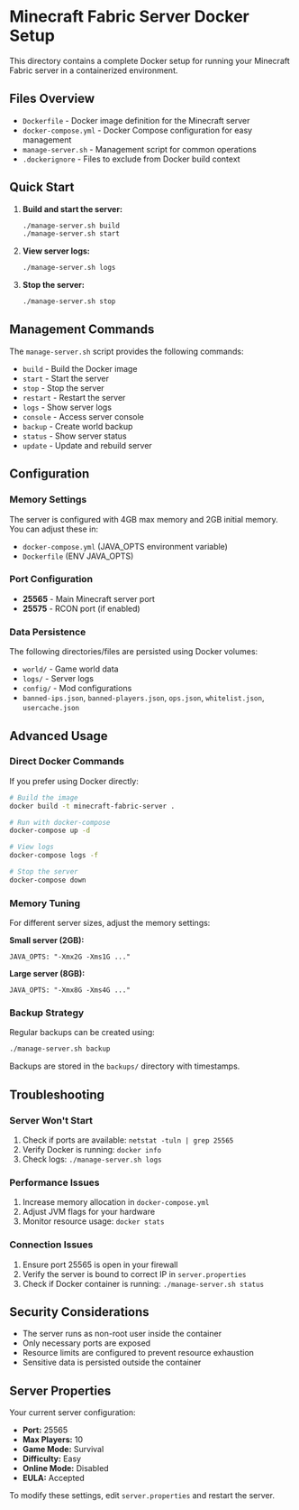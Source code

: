 # Minecraft Fabric Server Docker Setup

This directory contains a complete Docker setup for running your Minecraft Fabric server in a containerized environment.

## Files Overview

- `Dockerfile` - Docker image definition for the Minecraft server
- `docker-compose.yml` - Docker Compose configuration for easy management
- `manage-server.sh` - Management script for common operations
- `.dockerignore` - Files to exclude from Docker build context

## Quick Start

1. **Build and start the server:**
   ```bash
   ./manage-server.sh build
   ./manage-server.sh start
   ```

2. **View server logs:**
   ```bash
   ./manage-server.sh logs
   ```

3. **Stop the server:**
   ```bash
   ./manage-server.sh stop
   ```

## Management Commands

The `manage-server.sh` script provides the following commands:

- `build` - Build the Docker image
- `start` - Start the server
- `stop` - Stop the server
- `restart` - Restart the server
- `logs` - Show server logs
- `console` - Access server console
- `backup` - Create world backup
- `status` - Show server status
- `update` - Update and rebuild server

## Configuration

### Memory Settings

The server is configured with 4GB max memory and 2GB initial memory. You can adjust these in:
- `docker-compose.yml` (JAVA_OPTS environment variable)
- `Dockerfile` (ENV JAVA_OPTS)

### Port Configuration

- **25565** - Main Minecraft server port
- **25575** - RCON port (if enabled)

### Data Persistence

The following directories/files are persisted using Docker volumes:
- `world/` - Game world data
- `logs/` - Server logs
- `config/` - Mod configurations
- `banned-ips.json`, `banned-players.json`, `ops.json`, `whitelist.json`, `usercache.json`

## Advanced Usage

### Direct Docker Commands

If you prefer using Docker directly:

```bash
# Build the image
docker build -t minecraft-fabric-server .

# Run with docker-compose
docker-compose up -d

# View logs
docker-compose logs -f

# Stop the server
docker-compose down
```

### Memory Tuning

For different server sizes, adjust the memory settings:

**Small server (2GB):**
```
JAVA_OPTS: "-Xmx2G -Xms1G ..."
```

**Large server (8GB):**
```
JAVA_OPTS: "-Xmx8G -Xms4G ..."
```

### Backup Strategy

Regular backups can be created using:
```bash
./manage-server.sh backup
```

Backups are stored in the `backups/` directory with timestamps.

## Troubleshooting

### Server Won't Start
1. Check if ports are available: `netstat -tuln | grep 25565`
2. Verify Docker is running: `docker info`
3. Check logs: `./manage-server.sh logs`

### Performance Issues
1. Increase memory allocation in `docker-compose.yml`
2. Adjust JVM flags for your hardware
3. Monitor resource usage: `docker stats`

### Connection Issues
1. Ensure port 25565 is open in your firewall
2. Verify the server is bound to correct IP in `server.properties`
3. Check if Docker container is running: `./manage-server.sh status`

## Security Considerations

- The server runs as non-root user inside the container
- Only necessary ports are exposed
- Resource limits are configured to prevent resource exhaustion
- Sensitive data is persisted outside the container

## Server Properties

Your current server configuration:
- **Port:** 25565
- **Max Players:** 10
- **Game Mode:** Survival
- **Difficulty:** Easy
- **Online Mode:** Disabled
- **EULA:** Accepted

To modify these settings, edit `server.properties` and restart the server.